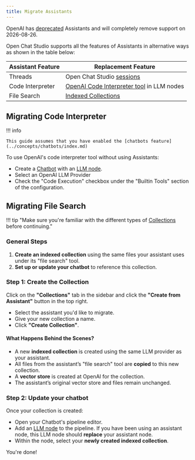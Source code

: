 ```yaml
---
title: Migrate Assistants
---
```


OpenAI has [deprecated](https://platform.openai.com/docs/deprecations#2025-08-20-assistants-api) Assistants and will completely remove support on 2026-08-26.

Open Chat Studio supports all the features of Assistants in alternative ways as shown in the table below:

| Assistant Feature | Replacement Feature                                                                             |
|-------------------|-------------------------------------------------------------------------------------------------|
| Threads           | Open Chat Studio [sessions](../concepts/sessions.md)                                            |
| Code Interpreter  | [OpenAI Code Interpreter tool](../concepts/tools/index.md#openai-code-interpreter) in LLM nodes |
| File Search       | [Indexed Collections](../concepts/collections/indexed.md)                                       |


## Migrating Code Interpreter

!!! info

    This guide assumes that you have enabled the [chatbots feature](../concepts/chatbots/index.md)

To use OpenAI's code interpreter tool without using Assistants:

* Create a [Chatbot](../concepts/chatbots/index.md) with an [LLM node][llm-node].
* Select an OpenAI LLM Provider
* Check the "Code Execution" checkbox under the "Builtin Tools" section of the configuration.

## Migrating File Search

!!! tip "Make sure you're familiar with the different types of [Collections][collections] before continuing."

### General Steps

1. **Create an indexed collection** using the same files your assistant uses under its "file search" tool.
2. **Set up or update your chatbot** to reference this collection.

### Step 1: Create the Collection

Click on the **"Collections"** tab in the sidebar and click the **"Create from Assistant"** button in the top right.

- Select the assistant you'd like to migrate.
- Give your new collection a name.
- Click **"Create Collection"**.

#### What Happens Behind the Scenes?

- A new **indexed collection** is created using the same LLM provider as your assistant.
- All files from the assistant’s "file search" tool are **copied** to this new collection.
- A **vector store** is created at OpenAI for the collection.
- The assistant’s original vector store and files remain unchanged.

### Step 2: Update your chatbot

Once your collection is created:

- Open your Chatbot's pipeline editor.
- Add an [LLM node][llm-node] to the pipeline. If you have been using an assistant node, this LLM node should **replace** your assistant node.
- Within the node, select your **newly created indexed collection**.

You're done!

[collections]: ../concepts/collections/index.md  
[llm-node]: ../concepts/pipelines/nodes.md#llm
